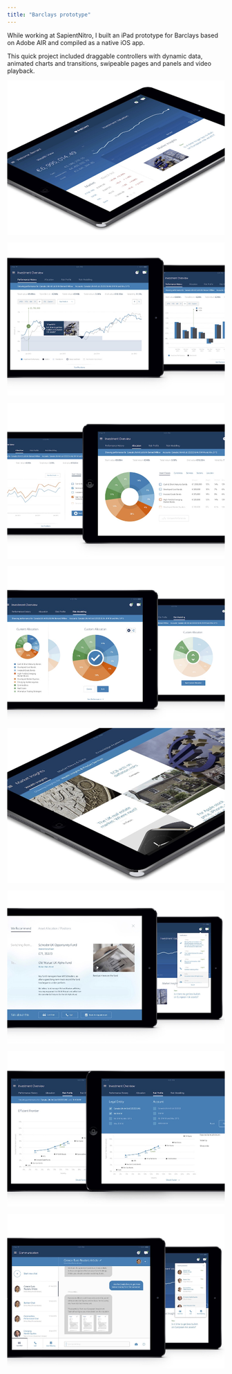 ```yaml
---
title: "Barclays prototype"
---
```


While working at SapientNitro, I built an iPad prototype for Barclays based on Adobe AIR and compiled as a native iOS app.

This quick project included draggable controllers with dynamic data, animated charts and transitions, swipeable pages and panels and video playback.

![Content coming soon](./images/0.jpg)

![Content coming soon](./images/1.jpg)

![Content coming soon](./images/2.jpg)

![Content coming soon](./images/3.jpg)

![Content coming soon](./images/4.jpg)

![Content coming soon](./images/5.jpg)

![Content coming soon](./images/6.jpg)

![Content coming soon](./images/7.jpg)
